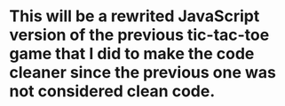 # This will be a rewrited JavaScript version of the previous tic-tac-toe game that I did to make the code cleaner since the previous one was not considered clean code.
